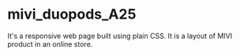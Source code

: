 # mivi_duopods_A25
It's a responsive web page built using plain CSS.
It is a layout of MIVI product in an online store.

